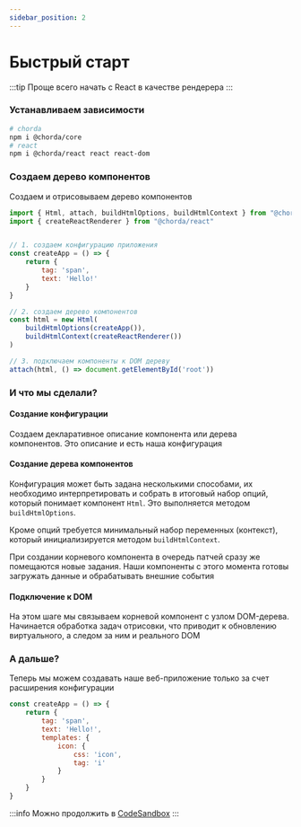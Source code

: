 ```yaml
---
sidebar_position: 2
---
```


# Быстрый старт

:::tip
Проще всего начать с React в качестве рендерера
:::

### Устанавливаем зависимости

```bash
# chorda
npm i @chorda/core
# react
npm i @chorda/react react react-dom
```

### Создаем дерево компонентов

Создаем и отрисовываем дерево компонентов

```javascript
import { Html, attach, buildHtmlOptions, buildHtmlContext } from "@chorda/core"
import { createReactRenderer } from "@chorda/react"


// 1. создаем конфигурацию приложения
const createApp = () => {
    return {
        tag: 'span',
        text: 'Hello!'
    }
}

// 2. создаем дерево компонентов
const html = new Html(
    buildHtmlOptions(createApp()),
    buildHtmlContext(createReactRenderer())
)

// 3. подключаем компоненты к DOM дереву
attach(html, () => document.getElementById('root'))

```


### И что мы сделали?

#### Создание конфигурации

Создаем декларативное описание компонента или дерева компонентов. Это описание и есть наша конфигурация

#### Создание дерева компонентов

Конфигурация может быть задана несколькими способами, их необходимо интерпретировать и собрать в итоговый набор опций, который понимает компонент `Html`. Это выполняется методом `buildHtmlOptions`.

Кроме опций требуется минимальный набор переменных (контекст), который инициализируется методом `buildHtmlContext`.

При создании корневого компонента в очередь патчей сразу же помещаются новые задания. Наши компоненты с этого момента готовы загружать данные и обрабатывать внешние события

#### Подключение к DOM

На этом шаге мы связываем корневой компонент с узлом DOM-дерева. Начинается обработка задач отрисовки, что приводит к обновлению виртуального, а следом за ним и реального DOM


### А дальше?

Теперь мы можем создавать наше веб-приложение только за счет расширения конфигурации

```javascript
const createApp = () => {
    return {
        tag: 'span',
        text: 'Hello!',
        templates: {
            icon: {
                css: 'icon',
                tag: 'i'
            }
        }
    }
}
```

:::info
Можно продолжить в [CodeSandbox](https://codesandbox.io/s/yq6fo)
:::